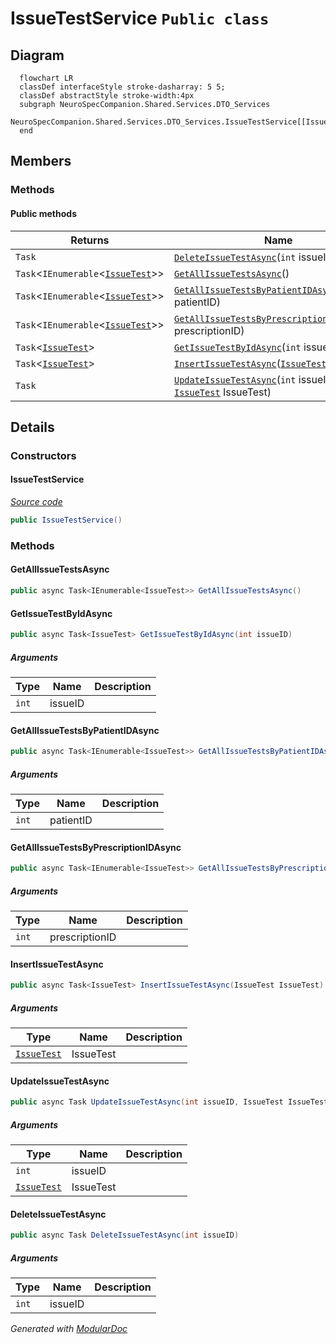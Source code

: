 # IssueTestService `Public class`

## Diagram
```mermaid
  flowchart LR
  classDef interfaceStyle stroke-dasharray: 5 5;
  classDef abstractStyle stroke-width:4px
  subgraph NeuroSpecCompanion.Shared.Services.DTO_Services
  NeuroSpecCompanion.Shared.Services.DTO_Services.IssueTestService[[IssueTestService]]
  end
```

## Members
### Methods
#### Public  methods
| Returns | Name |
| --- | --- |
| `Task` | [`DeleteIssueTestAsync`](#deleteissuetestasync)(`int` issueID) |
| `Task`&lt;`IEnumerable`&lt;[`IssueTest`](../../../../neurospec/shared/models/dto/IssueTest.md)&gt;&gt; | [`GetAllIssueTestsAsync`](#getallissuetestsasync)() |
| `Task`&lt;`IEnumerable`&lt;[`IssueTest`](../../../../neurospec/shared/models/dto/IssueTest.md)&gt;&gt; | [`GetAllIssueTestsByPatientIDAsync`](#getallissuetestsbypatientidasync)(`int` patientID) |
| `Task`&lt;`IEnumerable`&lt;[`IssueTest`](../../../../neurospec/shared/models/dto/IssueTest.md)&gt;&gt; | [`GetAllIssueTestsByPrescriptionIDAsync`](#getallissuetestsbyprescriptionidasync)(`int` prescriptionID) |
| `Task`&lt;[`IssueTest`](../../../../neurospec/shared/models/dto/IssueTest.md)&gt; | [`GetIssueTestByIdAsync`](#getissuetestbyidasync)(`int` issueID) |
| `Task`&lt;[`IssueTest`](../../../../neurospec/shared/models/dto/IssueTest.md)&gt; | [`InsertIssueTestAsync`](#insertissuetestasync)([`IssueTest`](../../../../neurospec/shared/models/dto/IssueTest.md) IssueTest) |
| `Task` | [`UpdateIssueTestAsync`](#updateissuetestasync)(`int` issueID, [`IssueTest`](../../../../neurospec/shared/models/dto/IssueTest.md) IssueTest) |

## Details
### Constructors
#### IssueTestService
[*Source code*](https://github.com///blob//NeuroSpec.Shared/Services/DTO_Services/IssueTestService.cs#L15)
```csharp
public IssueTestService()
```

### Methods
#### GetAllIssueTestsAsync
```csharp
public async Task<IEnumerable<IssueTest>> GetAllIssueTestsAsync()
```

#### GetIssueTestByIdAsync
```csharp
public async Task<IssueTest> GetIssueTestByIdAsync(int issueID)
```
##### Arguments
| Type | Name | Description |
| --- | --- | --- |
| `int` | issueID |   |

#### GetAllIssueTestsByPatientIDAsync
```csharp
public async Task<IEnumerable<IssueTest>> GetAllIssueTestsByPatientIDAsync(int patientID)
```
##### Arguments
| Type | Name | Description |
| --- | --- | --- |
| `int` | patientID |   |

#### GetAllIssueTestsByPrescriptionIDAsync
```csharp
public async Task<IEnumerable<IssueTest>> GetAllIssueTestsByPrescriptionIDAsync(int prescriptionID)
```
##### Arguments
| Type | Name | Description |
| --- | --- | --- |
| `int` | prescriptionID |   |

#### InsertIssueTestAsync
```csharp
public async Task<IssueTest> InsertIssueTestAsync(IssueTest IssueTest)
```
##### Arguments
| Type | Name | Description |
| --- | --- | --- |
| [`IssueTest`](../../../../neurospec/shared/models/dto/IssueTest.md) | IssueTest |   |

#### UpdateIssueTestAsync
```csharp
public async Task UpdateIssueTestAsync(int issueID, IssueTest IssueTest)
```
##### Arguments
| Type | Name | Description |
| --- | --- | --- |
| `int` | issueID |   |
| [`IssueTest`](../../../../neurospec/shared/models/dto/IssueTest.md) | IssueTest |   |

#### DeleteIssueTestAsync
```csharp
public async Task DeleteIssueTestAsync(int issueID)
```
##### Arguments
| Type | Name | Description |
| --- | --- | --- |
| `int` | issueID |   |

*Generated with* [*ModularDoc*](https://github.com/hailstorm75/ModularDoc)

